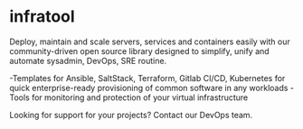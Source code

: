 # infratool
Deploy, maintain and scale servers, services and containers easily with our community-driven open source library designed to simplify, unify and automate sysadmin, DevOps, SRE routine.

-Templates for Ansible, SaltStack, Terraform, Gitlab CI/CD, Kubernetes for quick enterprise-ready provisioning of common software in any workloads
-Tools for monitoring and protection of your virtual infrastructure

Looking for support for your projects? Contact our DevOps team.
